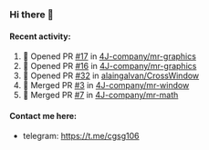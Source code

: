 ### Hi there 👋

#### Recent activity:
<!--START_SECTION:activity-->
1. 💪 Opened PR [#17](https://github.com/4J-company/mr-graphics/pull/17) in [4J-company/mr-graphics](https://github.com/4J-company/mr-graphics)
2. 💪 Opened PR [#16](https://github.com/4J-company/mr-graphics/pull/16) in [4J-company/mr-graphics](https://github.com/4J-company/mr-graphics)
3. 💪 Opened PR [#32](https://github.com/alaingalvan/CrossWindow/pull/32) in [alaingalvan/CrossWindow](https://github.com/alaingalvan/CrossWindow)
4. 🎉 Merged PR [#3](https://github.com/4J-company/mr-window/pull/3) in [4J-company/mr-window](https://github.com/4J-company/mr-window)
5. 🎉 Merged PR [#7](https://github.com/4J-company/mr-math/pull/7) in [4J-company/mr-math](https://github.com/4J-company/mr-math)
<!--END_SECTION:activity-->

#### Contact me here:
 - telegram: https://t.me/cgsg106
